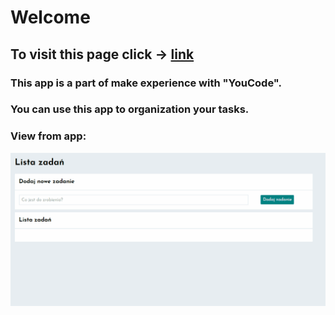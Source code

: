 # Welcome

## To visit this page click -> [link](https://jacekwarzecha.github.io/ToDoList/)

### This app is a part of make experience with "YouCode".

### You can use this app to organization your tasks.

### View from app:

![view from app](https://raw.githubusercontent.com/JacekWarzecha/ToDoList/main/gif/ToDo%20App.gif)
